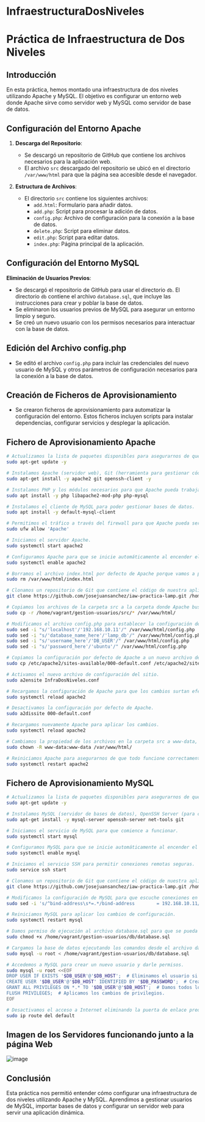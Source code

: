 # InfraestructuraDosNiveles

# Práctica de Infraestructura de Dos Niveles

## Introducción
En esta práctica, hemos montado una infraestructura de dos niveles utilizando Apache y MySQL. El objetivo es configurar un entorno web donde Apache sirve como servidor web y MySQL como servidor de base de datos.

## Configuración del Entorno Apache
1. **Descarga del Repositorio**:
   - Se descargó un repositorio de GitHub que contiene los archivos necesarios para la aplicación web.
   - El archivo `src` descargado del repositorio se ubicó en el directorio `/var/www/html` para que la página sea accesible desde el navegador.

2. **Estructura de Archivos**:
   - El directorio `src` contiene los siguientes archivos:
     - `add.html`: Formulario para añadir datos.
     - `add.php`: Script para procesar la adición de datos.
     - `config.php`: Archivo de configuración para la conexión a la base de datos.
     - `delete.php`: Script para eliminar datos.
     - `edit.php`: Script para editar datos.
     - `index.php`: Página principal de la aplicación.

## Configuración del Entorno MySQL
  **Eliminación de Usuarios Previos**:
   - Se descargó el repositorio de GitHub para usar el directorio `db`. El directorio `db` contiene el archivo `database.sql`, que incluye las instrucciones para crear y poblar la base de datos.
   - Se eliminaron los usuarios previos de MySQL para asegurar un entorno limpio y seguro.
   - Se creó un nuevo usuario con los permisos necesarios para interactuar con la base de datos.

## Edición del Archivo config.php
- Se editó el archivo `config.php` para incluir las credenciales del nuevo usuario de MySQL y otros parámetros de configuración necesarios para la conexión a la base de datos.

## Creación de Ficheros de Aprovisionamiento
- Se crearon ficheros de aprovisionamiento para automatizar la configuración del entorno. Estos ficheros incluyen scripts para instalar dependencias, configurar servicios y desplegar la aplicación.

## Fichero de Aprovisionamiento Apache

```bash
# Actualizamos la lista de paquetes disponibles para asegurarnos de que todo esté actualizado.
sudo apt-get update -y

# Instalamos Apache (servidor web), Git (herramienta para gestionar código) y OpenSSH Client (para conexiones seguras).
sudo apt-get install -y apache2 git openssh-client -y

# Instalamos PHP y los módulos necesarios para que Apache pueda trabajar con PHP y conectarse a MySQL.
sudo apt install -y php libapache2-mod-php php-mysql

# Instalamos el cliente de MySQL para poder gestionar bases de datos.
sudo apt install -y default-mysql-client

# Permitimos el tráfico a través del firewall para que Apache pueda ser accedido desde fuera.
sudo ufw allow 'Apache'

# Iniciamos el servidor Apache.
sudo systemctl start apache2

# Configuramos Apache para que se inicie automáticamente al encender el servidor.
sudo systemctl enable apache2

# Borramos el archivo index.html por defecto de Apache porque vamos a poner nuestro propio contenido.
sudo rm /var/www/html/index.html

# Clonamos un repositorio de Git que contiene el código de nuestra aplicación.
git clone https://github.com/josejuansanchez/iaw-practica-lamp.git /home/vagrant/gestion-usuarios

# Copiamos los archivos de la carpeta src a la carpeta donde Apache busca los archivos para mostrar.
sudo cp -r /home/vagrant/gestion-usuarios/src/* /var/www/html/

# Modificamos el archivo config.php para establecer la configuración de la base de datos.
sudo sed -i "s/'localhost'/'192.168.10.11'/" /var/www/html/config.php
sudo sed -i "s/'database_name_here'/'lamp_db'/" /var/www/html/config.php
sudo sed -i "s/'username_here'/'DB_USER'/" /var/www/html/config.php
sudo sed -i "s/'password_here'/'ubuntu'/" /var/www/html/config.php

# Copiamos la configuración por defecto de Apache a un nuevo archivo de configuración.
sudo cp /etc/apache2/sites-available/000-default.conf /etc/apache2/sites-available/InfraDosNiveles.conf

# Activamos el nuevo archivo de configuración del sitio.
sudo a2ensite InfraDosNiveles.conf

# Recargamos la configuración de Apache para que los cambios surtan efecto.
sudo systemctl reload apache2

# Desactivamos la configuración por defecto de Apache.
sudo a2dissite 000-default.conf

# Recargamos nuevamente Apache para aplicar los cambios.
sudo systemctl reload apache2

# Cambiamos la propiedad de los archivos en la carpeta src a www-data, que es el usuario de Apache.
sudo chown -R www-data:www-data /var/www/html/

# Reiniciamos Apache para asegurarnos de que todo funcione correctamente con la nueva configuración.
sudo systemctl restart apache2
```


## Fichero de Aprovisionamiento MySQL

```bash
# Actualizamos la lista de paquetes disponibles para asegurarnos de que todo esté actualizado.
sudo apt-get update -y

# Instalamos MySQL (servidor de bases de datos), OpenSSH Server (para conexiones seguras), net-tools (herramientas de red) y Git.
sudo apt-get install -y mysql-server openssh-server net-tools git

# Iniciamos el servicio de MySQL para que comience a funcionar.
sudo systemctl start mysql

# Configuramos MySQL para que se inicie automáticamente al encender el servidor.
sudo systemctl enable mysql

# Iniciamos el servicio SSH para permitir conexiones remotas seguras.
sudo service ssh start

# Clonamos un repositorio de Git que contiene el código de nuestra aplicación.
git clone https://github.com/josejuansanchez/iaw-practica-lamp.git /home/vagrant/gestion-usuarios

# Modificamos la configuración de MySQL para que escuche conexiones en la dirección IP específica.
sudo sed -i 's/^bind-address\s*=.*/bind-address        = 192.168.10.11/' /etc/mysql/mysql.conf.d/mysqld.cnf

# Reiniciamos MySQL para aplicar los cambios de configuración.
sudo systemctl restart mysql

# Damos permiso de ejecución al archivo database.sql para que se pueda ejecutar como un script.
sudo chmod +x /home/vagrant/gestion-usuarios/db/database.sql

# Cargamos la base de datos ejecutando los comandos desde el archivo database.sql en MySQL como usuario root.
sudo mysql -u root < /home/vagrant/gestion-usuarios/db/database.sql

# Accedemos a MySQL para crear un nuevo usuario y darle permisos.
sudo mysql -u root <<EOF
DROP USER IF EXISTS '$DB_USER'@'$DB_HOST';  # Eliminamos el usuario si ya existe.
CREATE USER '$DB_USER'@'$DB_HOST' IDENTIFIED BY '$DB_PASSWORD';  # Creamos un nuevo usuario con su contraseña.
GRANT ALL PRIVILEGES ON *.* TO '$DB_USER'@'$DB_HOST';  # Damos todos los permisos a ese usuario.
FLUSH PRIVILEGES;  # Aplicamos los cambios de privilegios.
EOF

# Desactivamos el acceso a Internet eliminando la puerta de enlace predeterminada.
sudo ip route del default
```
## Imagen de los Servidores funcionando junto a la página Web
![image](https://github.com/user-attachments/assets/b3cb170a-2efc-4264-bbe2-ebbc19b2194f)

## Conclusión
Esta práctica nos permitió entender cómo configurar una infraestructura de dos niveles utilizando Apache y MySQL. Aprendimos a gestionar usuarios de MySQL, importar bases de datos y configurar un servidor web para servir una aplicación dinámica.

